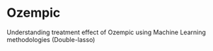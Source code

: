 # Ozempic
Understanding treatment effect of Ozempic using Machine Learning methodologies (Double-lasso)
